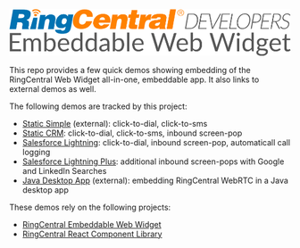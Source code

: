 ![](ringcentral-developers_embeddable-web-widget.png)

This repo provides a few quick demos showing embedding of the RingCentral Web Widget all-in-one, embeddable app. It also links to external demos as well.

The following demos are tracked by this project:

* [Static Simple](static_simple.md) (external): click-to-dial, click-to-sms
* [Static CRM](static_crm.md): click-to-dial, click-to-sms, inbound screen-pop
* [Salesforce Lightning](salesforce_lightning/index.md): click-to-dial, inbound screen-pop, automaticall call logging
* [Salesforce Lightning Plus](salesforce_lightning_more/index.md): additional inbound screen-pops with Google and LinkedIn Searches
* [Java Desktop App](java_desktop_app_jxbrowser.md) (external): embedding RingCentral WebRTC in a Java desktop app

These demos rely on the following projects:

* [RingCentral Embeddable Web Widget](https://github.com/ringcentral/ringcentral-web-widget)
* [RingCentral React Component Library](https://github.com/ringcentral/ringcentral-js-widget)
